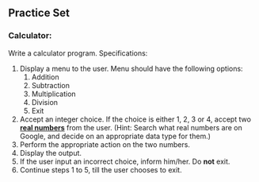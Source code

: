 ## Practice Set

### Calculator:

Write a calculator program. Specifications:

1. Display a menu to the user. Menu should have the following options:
    1. Addition
	2. Subtraction
	3. Multiplication
	4. Division
	5. Exit
2. Accept an integer choice. If the choice is either 1, 2, 3 or 4, accept two [**real numbers**](https://en.wikipedia.org/wiki/Real_number) from the user. (Hint: Search what real numbers are on Google, and decide on an appropriate data type for them.)
3. Perform the appropriate action on the two numbers.
4. Display the output.
5. If the user input an incorrect choice, inform him/her. Do **not** exit.
6. Continue steps 1 to 5, till the user chooses to exit.  